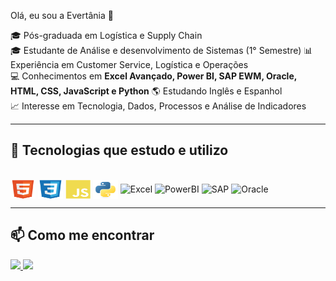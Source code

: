  Olá, eu sou a Evertânia 👋

🎓 Pós-graduada em Logística e Supply Chain  
🎓 Estudante de Análise e desenvolvimento de Sistemas  (1° Semestre)
📊 Experiência em Customer Service, Logística e Operações  
💻 Conhecimentos em **Excel Avançado, Power BI, SAP EWM, Oracle, HTML, CSS, JavaScript e Python**
🌎 Estudando Inglês e Espanhol  
📈 Interesse em Tecnologia, Dados, Processos e Análise de Indicadores  

---

## 🚀 Tecnologias que estudo e utilizo

<div style="display: inline_block"><br>
  <img align="center" alt="HTML" height="30" width="40" src="https://raw.githubusercontent.com/devicons/devicon/master/icons/html5/html5-original.svg">
  <img align="center" alt="CSS" height="30" width="40" src="https://raw.githubusercontent.com/devicons/devicon/master/icons/css3/css3-original.svg">
  <img align="center" alt="JS" height="30" width="40" src="https://raw.githubusercontent.com/devicons/devicon/master/icons/javascript/javascript-plain.svg">
  <img align="center" alt="Python" height="30" width="40" src="https://raw.githubusercontent.com/devicons/devicon/master/icons/python/python-original.svg">
  <img align="center" alt="Excel" height="30" width="40" src="https://img.icons8.com/color/48/microsoft-excel-2019--v1.png">
  <img align="center" alt="PowerBI" height="30" width="40" src="https://img.icons8.com/color/48/power-bi.png">
  <img align="center" alt="SAP" height="30" width="40" src="https://img.icons8.com/color/48/sap.png">
  <img align="center" alt="Oracle" height="30" width="40" src="https://img.icons8.com/color/48/oracle-logo.png">
</div>

---

## 📫 Como me encontrar
<a href="https://www.linkedin.com/in/evert%C3%A2nia-louren%C3%A7o-da-silva-76a82334a?utm_source=share&utm_campaign=share_via&utm_content=profile&utm_medium=android_app" target="_blank">
  <img src="https://img.shields.io/badge/-LinkedIn-%230077B5?style=for-the-badge&logo=linkedin&logoColor=white" target="_blank">
</a>
<a href="mailto:lourencoevertania@gmail.com">
  <img src="https://img.shields.io/badge/-Gmail-%23EA4335?style=for-the-badge&logo=gmail&logoColor=white" target="_blank">
</a>
